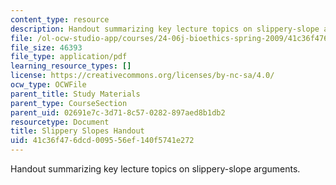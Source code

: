 ```yaml
---
content_type: resource
description: Handout summarizing key lecture topics on slippery-slope arguments.
file: /ol-ocw-studio-app/courses/24-06j-bioethics-spring-2009/41c36f476dcd009556ef140f5741e272_MIT24_06Js09_handout16.pdf
file_size: 46393
file_type: application/pdf
learning_resource_types: []
license: https://creativecommons.org/licenses/by-nc-sa/4.0/
ocw_type: OCWFile
parent_title: Study Materials
parent_type: CourseSection
parent_uid: 02691e7c-3d71-8c57-0282-897aed8b1db2
resourcetype: Document
title: Slippery Slopes Handout
uid: 41c36f47-6dcd-0095-56ef-140f5741e272
---
```

Handout summarizing key lecture topics on slippery-slope arguments.
